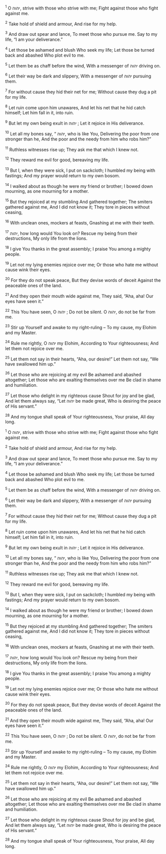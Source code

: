 <sup>1</sup> O יהוה, strive with those who strive with me; Fight against those who fight against me.

<sup>2</sup> Take hold of shield and armour, And rise for my help.

<sup>3</sup> And draw out spear and lance, To meet those who pursue me. Say to my life, “I am your deliverance.”

<sup>4</sup> Let those be ashamed and blush Who seek my life; Let those be turned back and abashed Who plot evil to me.

<sup>5</sup> Let them be as chaff before the wind, With a messenger of יהוה driving on.

<sup>6</sup> Let their way be dark and slippery, With a messenger of יהוה pursuing them.

<sup>7</sup> For without cause they hid their net for me; Without cause they dug a pit for my life.

<sup>8</sup> Let ruin come upon him unawares, And let his net that he hid catch himself; Let him fall in it, into ruin.

<sup>9</sup> But let my own being exult in יהוה ; Let it rejoice in His deliverance.

<sup>10</sup> Let all my bones say, “ יהוה, who is like You, Delivering the poor from one stronger than he, And the poor and the needy from him who robs him?”

<sup>11</sup> Ruthless witnesses rise up; They ask me that which I knew not.

<sup>12</sup> They reward me evil for good, bereaving my life.

<sup>13</sup> But I, when they were sick, I put on sackcloth; I humbled my being with fastings; And my prayer would return to my own bosom.

<sup>14</sup> I walked about as though he were my friend or brother; I bowed down mourning, as one mourning for a mother.

<sup>15</sup> But they rejoiced at my stumbling And gathered together; The smiters gathered against me, And I did not know it; They tore in pieces without ceasing,

<sup>16</sup> With unclean ones, mockers at feasts, Gnashing at me with their teeth.

<sup>17</sup> יהוה, how long would You look on? Rescue my being from their destructions, My only life from the lions.

<sup>18</sup> I give You thanks in the great assembly; I praise You among a mighty people.

<sup>19</sup> Let not my lying enemies rejoice over me; Or those who hate me without cause wink their eyes.

<sup>20</sup> For they do not speak peace, But they devise words of deceit Against the peaceable ones of the land.

<sup>21</sup> And they open their mouth wide against me, They said, “Aha, aha! Our eyes have seen it.”

<sup>22</sup> This You have seen, O יהוה ; Do not be silent. O יהוה, do not be far from me.

<sup>23</sup> Stir up Yourself and awake to my right-ruling – To my cause, my Elohim and my Master.

<sup>24</sup> Rule me rightly, O יהוה my Elohim, According to Your righteousness; And let them not rejoice over me.

<sup>25</sup> Let them not say in their hearts, “Aha, our desire!” Let them not say, “We have swallowed him up.”

<sup>26</sup> Let those who are rejoicing at my evil Be ashamed and abashed altogether; Let those who are exalting themselves over me Be clad in shame and humiliation.

<sup>27</sup> Let those who delight in my righteous cause Shout for joy and be glad, And let them always say, “Let יהוה be made great, Who is desiring the peace of His servant.”

<sup>28</sup> And my tongue shall speak of Your righteousness, Your praise, All day long.

<sup>1</sup> O יהוה, strive with those who strive with me; Fight against those who fight against me.

<sup>2</sup> Take hold of shield and armour, And rise for my help.

<sup>3</sup> And draw out spear and lance, To meet those who pursue me. Say to my life, “I am your deliverance.”

<sup>4</sup> Let those be ashamed and blush Who seek my life; Let those be turned back and abashed Who plot evil to me.

<sup>5</sup> Let them be as chaff before the wind, With a messenger of יהוה driving on.

<sup>6</sup> Let their way be dark and slippery, With a messenger of יהוה pursuing them.

<sup>7</sup> For without cause they hid their net for me; Without cause they dug a pit for my life.

<sup>8</sup> Let ruin come upon him unawares, And let his net that he hid catch himself; Let him fall in it, into ruin.

<sup>9</sup> But let my own being exult in יהוה ; Let it rejoice in His deliverance.

<sup>10</sup> Let all my bones say, “ יהוה, who is like You, Delivering the poor from one stronger than he, And the poor and the needy from him who robs him?”

<sup>11</sup> Ruthless witnesses rise up; They ask me that which I knew not.

<sup>12</sup> They reward me evil for good, bereaving my life.

<sup>13</sup> But I, when they were sick, I put on sackcloth; I humbled my being with fastings; And my prayer would return to my own bosom.

<sup>14</sup> I walked about as though he were my friend or brother; I bowed down mourning, as one mourning for a mother.

<sup>15</sup> But they rejoiced at my stumbling And gathered together; The smiters gathered against me, And I did not know it; They tore in pieces without ceasing,

<sup>16</sup> With unclean ones, mockers at feasts, Gnashing at me with their teeth.

<sup>17</sup> יהוה, how long would You look on? Rescue my being from their destructions, My only life from the lions.

<sup>18</sup> I give You thanks in the great assembly; I praise You among a mighty people.

<sup>19</sup> Let not my lying enemies rejoice over me; Or those who hate me without cause wink their eyes.

<sup>20</sup> For they do not speak peace, But they devise words of deceit Against the peaceable ones of the land.

<sup>21</sup> And they open their mouth wide against me, They said, “Aha, aha! Our eyes have seen it.”

<sup>22</sup> This You have seen, O יהוה ; Do not be silent. O יהוה, do not be far from me.

<sup>23</sup> Stir up Yourself and awake to my right-ruling – To my cause, my Elohim and my Master.

<sup>24</sup> Rule me rightly, O יהוה my Elohim, According to Your righteousness; And let them not rejoice over me.

<sup>25</sup> Let them not say in their hearts, “Aha, our desire!” Let them not say, “We have swallowed him up.”

<sup>26</sup> Let those who are rejoicing at my evil Be ashamed and abashed altogether; Let those who are exalting themselves over me Be clad in shame and humiliation.

<sup>27</sup> Let those who delight in my righteous cause Shout for joy and be glad, And let them always say, “Let יהוה be made great, Who is desiring the peace of His servant.”

<sup>28</sup> And my tongue shall speak of Your righteousness, Your praise, All day long.

